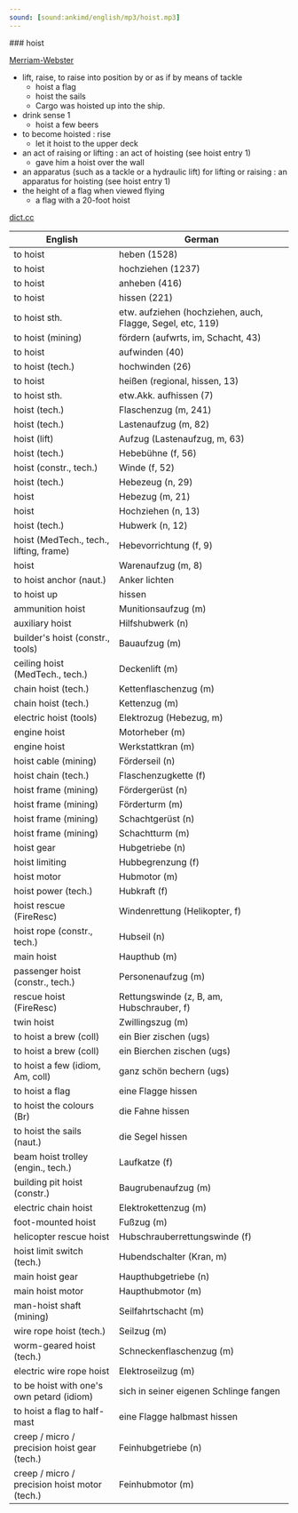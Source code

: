 ```yaml
---
sound: [sound:ankimd/english/mp3/hoist.mp3]
---
```


\### hoist

[Merriam-Webster](https://www.merriam-webster.com/dictionary/hoist)

- lift, raise, to raise into position by or as if by means of tackle
    - hoist a flag
    - hoist the sails
    - Cargo was hoisted up into the ship.
- drink sense 1
    - hoist a few beers
- to become hoisted : rise
    - let it hoist to the upper deck
- an act of raising or lifting : an act of hoisting (see hoist entry 1)
    - gave him a hoist over the wall
- an apparatus (such as a tackle or a hydraulic lift) for lifting or raising : an apparatus for hoisting (see hoist entry 1)
- the height of a flag when viewed flying
    - a flag with a 20-foot hoist

[dict.cc](https://www.dict.cc/hoist)

| English        | German       |
| -------------- | ------------ |
| to hoist | heben (1528) |
| to hoist | hochziehen (1237) |
| to hoist | anheben (416) |
| to hoist | hissen (221) |
| to hoist sth. | etw. aufziehen (hochziehen, auch, Flagge, Segel, etc, 119) |
| to hoist (mining) | fördern (aufwrts, im, Schacht, 43) |
| to hoist | aufwinden (40) |
| to hoist (tech.) | hochwinden (26) |
| to hoist | heißen (regional, hissen, 13) |
| to hoist sth. | etw.Akk. aufhissen (7) |
| hoist (tech.) | Flaschenzug (m, 241) |
| hoist (tech.) | Lastenaufzug (m, 82) |
| hoist (lift) | Aufzug (Lastenaufzug, m, 63) |
| hoist (tech.) | Hebebühne (f, 56) |
| hoist (constr., tech.) | Winde (f, 52) |
| hoist (tech.) | Hebezeug (n, 29) |
| hoist | Hebezug (m, 21) |
| hoist | Hochziehen (n, 13) |
| hoist (tech.) | Hubwerk (n, 12) |
| hoist (MedTech., tech., lifting, frame) | Hebevorrichtung (f, 9) |
| hoist | Warenaufzug (m, 8) |
| to hoist anchor (naut.) | Anker lichten |
| to hoist up | hissen |
| ammunition hoist | Munitionsaufzug (m) |
| auxiliary hoist | Hilfshubwerk (n) |
| builder's hoist (constr., tools) | Bauaufzug (m) |
| ceiling hoist (MedTech., tech.) | Deckenlift (m) |
| chain hoist (tech.) | Kettenflaschenzug (m) |
| chain hoist (tech.) | Kettenzug (m) |
| electric hoist (tools) | Elektrozug (Hebezug, m) |
| engine hoist | Motorheber (m) |
| engine hoist | Werkstattkran (m) |
| hoist cable (mining) | Förderseil (n) |
| hoist chain (tech.) | Flaschenzugkette (f) |
| hoist frame (mining) | Fördergerüst (n) |
| hoist frame (mining) | Förderturm (m) |
| hoist frame (mining) | Schachtgerüst (n) |
| hoist frame (mining) | Schachtturm (m) |
| hoist gear | Hubgetriebe (n) |
| hoist limiting | Hubbegrenzung (f) |
| hoist motor | Hubmotor (m) |
| hoist power (tech.) | Hubkraft (f) |
| hoist rescue (FireResc) | Windenrettung (Helikopter, f) |
| hoist rope (constr., tech.) | Hubseil (n) |
| main hoist | Haupthub (m) |
| passenger hoist (constr., tech.) | Personenaufzug (m) |
| rescue hoist (FireResc) | Rettungswinde (z, B, am, Hubschrauber, f) |
| twin hoist | Zwillingszug (m) |
| to hoist a brew (coll) | ein Bier zischen (ugs) |
| to hoist a brew (coll) | ein Bierchen zischen (ugs) |
| to hoist a few (idiom, Am, coll) | ganz schön bechern (ugs) |
| to hoist a flag | eine Flagge hissen |
| to hoist the colours (Br) | die Fahne hissen |
| to hoist the sails (naut.) | die Segel hissen |
| beam hoist trolley (engin., tech.) | Laufkatze (f) |
| building pit hoist (constr.) | Baugrubenaufzug (m) |
| electric chain hoist | Elektrokettenzug (m) |
| foot-mounted hoist | Fußzug (m) |
| helicopter rescue hoist | Hubschrauberrettungswinde (f) |
| hoist limit switch (tech.) | Hubendschalter (Kran, m) |
| main hoist gear | Haupthubgetriebe (n) |
| main hoist motor | Haupthubmotor (m) |
| man-hoist shaft (mining) | Seilfahrtschacht (m) |
| wire rope hoist (tech.) | Seilzug (m) |
| worm-geared hoist (tech.) | Schneckenflaschenzug (m) |
| electric wire rope hoist | Elektroseilzug (m) |
| to be hoist with one's own petard (idiom) | sich in seiner eigenen Schlinge fangen |
| to hoist a flag to half-mast | eine Flagge halbmast hissen |
| creep / micro / precision hoist gear (tech.) | Feinhubgetriebe (n) |
| creep / micro / precision hoist motor (tech.) | Feinhubmotor (m) |
